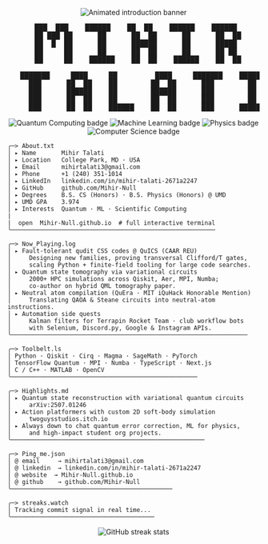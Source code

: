 <p align="center">
  <img src="https://readme-typing-svg.demolab.com?font=Fira+Code&pause=1200&center=true&vCenter=true&width=700&height=60&color=FFFFFF&lines=Hey%2C+I'm+Mihir+Talati;Quantum+Computing+%7C+ML+%7C+Scientific+Computing" alt="Animated introduction banner" />
</p>

<pre align="center">
   ███  ███    ██████    ██  ██    ██████    ██████  
   ██ ███ ██      ██      ██  ██      ██      ██  ██ 
   ██  █  ██      ██      ██████      ██      █████  
   ██     ██      ██      ██  ██      ██      ██ ██  
   ██     ██    ██████    ██  ██    ██████    ██  ██ 

   ███████     ████     ██         ████     ███████    ██████ 
     ███      ██  ██    ██        ██  ██      ███        ██   
     ███      ██████    ██        ██████      ███        ██   
     ███      ██  ██    ██        ██  ██      ███        ██   
     ███      ██  ██    ██████    ██  ██      ███      ██████ 
</pre>

<p align="center">
  <img src="https://img.shields.io/badge/Quantum_Computing-black?style=for-the-badge&logo=Qiskit&logoColor=white&labelColor=black" alt="Quantum Computing badge" />
  <img src="https://img.shields.io/badge/Machine_Learning-black?style=for-the-badge&logo=pytorch&logoColor=white&labelColor=black" alt="Machine Learning badge" />
  <img src="https://img.shields.io/badge/Physics-black?style=for-the-badge&logo=SageMath&logoColor=white&labelColor=black" alt="Physics badge" />
  <img src="https://img.shields.io/badge/Computer_Science-black?style=for-the-badge&logo=Educative&logoColor=white&labelColor=black" alt="Computer Science badge" />
</p>


```text
╭─> About.txt
│ ▸ Name       Mihir Talati
│ ▸ Location   College Park, MD · USA
│ ▸ Email      mihirtalati3@gmail.com
│ ▸ Phone      +1 (240) 351-1014
│ ▸ LinkedIn   linkedin.com/in/mihir-talati-2671a2247
│ ▸ GitHub     github.com/Mihir-Null
│ ▸ Degrees    B.S. CS (Honors) · B.S. Physics (Honors) @ UMD
│ ▸ UMD GPA    3.974
│ ▸ Interests  Quantum · ML · Scientific Computing
|
|  open  Mihir-Null.github.io  # full interactive terminal
╰─────────────────────────────────────────────────────────
```

```text
╭─> Now_Playing.log
│ ▸ Fault-tolerant qudit CSS codes @ QuICS (CAAR REU)
│     Designing new families, proving transversal Clifford/T gates,
│     scaling Python + finite-field tooling for large code searches.
│ ▸ Quantum state tomography via variational circuits
│     2000+ HPC simulations across Qiskit, Aer, MPI, Numba;
│     co-author on hybrid QML tomography paper.
│ ▸ Neutral atom compilation (QuEra · MIT iQuHack Honorable Mention)
│     Translating QAOA & Steane circuits into neutral-atom instructions.
│ ▸ Automation side quests
│     Kalman filters for Terrapin Rocket Team · club workflow bots
│     with Selenium, Discord.py, Google & Instagram APIs.
╰──────────────────────────────────────────────────────────────────
```

```text
╭─> Toolbelt.ls
│ Python · Qiskit · Cirq · Magma · SageMath · PyTorch
│ TensorFlow Quantum · MPI · Numba · TypeScript · Next.js
│ C / C++ · MATLAB · OpenCV
╰────────────────────────────────────────────────────
```

```text
╭─> Highlights.md
│ ▸ Quantum state reconstruction with variational quantum circuits
│     arXiv:2507.01246
│ ▸ Action platformers with custom 2D soft-body simulation
│     twoguysstudios.itch.io
│ ▸ Always down to chat quantum error correction, ML for physics,
│     and high-impact student org projects.
╰──────────────────────────────────────────────────────
```

```text
╭─> Ping_me.json
│ @ email     → mihirtalati3@gmail.com
│ @ linkedin  → linkedin.com/in/mihir-talati-2671a2247
│ @ website  → Mihir-Null.github.io
│ @ github    → github.com/Mihir-Null
╰─────────────────────────────────────────────
```

```text
╭─> streaks.watch
│ Tracking commit signal in real time...
╰────────────────────────────────────────
```
<p align="center">
  <img src="https://github-readme-streak-stats.herokuapp.com?user=Mihir-Null&theme=highcontrast&hide_border=true" alt="GitHub streak stats" />
</p>
